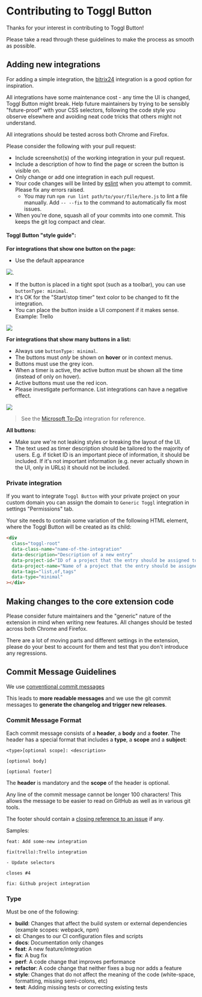 # Contributing to Toggl Button

Thanks for your interest in contributing to Toggl Button!

Please take a read through these guidelines to make the process as smooth as possible.

## Adding new integrations

For adding a simple integration, the [bitrix24](https://github.com/toggl/toggl-button/blob/master/src/scripts/content/bitrix24.js) integration is a good option for inspiration.

All integrations have some maintenance cost - any time the UI is changed, Toggl Button might break. Help future maintainers by trying to be sensibly "future-proof" with your CSS selectors, following the code style you observe elsewhere and avoiding neat code tricks that others might not understand.

All integrations should be tested across both Chrome and Firefox.

Please consider the following with your pull request:

* Include screenshot(s) of the working integration in your pull request.
* Include a description of how to find the page or screen the button is visible on.
* Only change or add one integration in each pull request.
* Your code changes will be linted by [eslint](https://eslint.org/) when you attempt to commit. Please fix any errors raised.
  * You may run `npm run lint path/to/your/file/here.js` to lint a file manually. Add `-- --fix` to the command to automatically fix most issues.
* When you're done, squash all of your commits into one commit. This keeps the git log compact and clear.

#### Toggl Button "style guide":

**For integrations that show one button on the page:**
* Use the default appearance

![](https://user-images.githubusercontent.com/6432028/54681194-ac58da00-4b03-11e9-8e69-8341d4b786b9.png).

* If the button is placed in a tight spot (such as a toolbar), you can use `buttonType: minimal`.
* It's OK for the "Start/stop timer" text color to be changed to fit the integration.
* You can place the button inside a UI component if it makes sense. Example: Trello

![](https://user-images.githubusercontent.com/6432028/54681196-af53ca80-4b03-11e9-8510-5af04f714907.png)

**For integrations that show many buttons in a list:**
* Always use `buttonType: minimal`.
* The buttons must *only* be shown on **hover** or in context menus.
* Buttons must use the grey icon. ![]()
* When a timer is active, the active button must be shown all the time (instead of only on hover).
* Active buttons must use the red icon. ![]()
* Please investigate performance. List integrations can have a negative effect.

![](https://user-images.githubusercontent.com/6432028/54681215-b8dd3280-4b03-11e9-8bf9-c75712b655b2.png)

>See the [Microsoft To-Do](https://github.com/toggl/toggl-button/blob/master/src/scripts/content/microsoft-to-do.js) integration for reference.

**All buttons:**
* Make sure we're not leaking styles or breaking the layout of the UI.
* The text used as timer description should be tailored to the majority of users. E.g. if ticket ID is an important piece of information, it should be included. If it's not important information (e.g. never actually shown in the UI, only in URLs) it should not be included.

### Private integration

If you want to integrate `Toggl Button` with your private project on your custom domain you can
assign the domain to `Generic Toggl` integration in settings "Permissions" tab.

Your site needs to contain some variation of the following HTML element, where the Toggl Button will
be created as its child:

```html
<div
  class="toggl-root"
  data-class-name="name-of-the-integration"
  data-description="Description of a new entry"
  data-project-id="ID of a project that the entry should be assigned to"
  data-project-name="Name of a project that the entry should be assigned to"
  data-tags="list,of,tags"
  data-type="minimal"
></div>
```

## Making changes to the core extension code

Please consider future maintainers and the "generic" nature of the extension in mind when writing new features. All changes should be tested across both Chrome and Firefox.

There are a lot of moving parts and different settings in the extension, please do your best to account for them and test that you don't introduce any regressions.

## Commit Message Guidelines

We use [conventional commit messages](https://www.conventionalcommits.org/en/v1.0.0-beta.3/#summary)

This leads to **more
readable messages** and we use the git commit messages to **generate the changelog and trigger new releases**.

### Commit Message Format
Each commit message consists of a **header**, a **body** and a **footer**.  The header has a special
format that includes a **type**, a **scope** and a **subject**:

```
<type>[optional scope]: <description>

[optional body]

[optional footer]
```

The **header** is mandatory and the **scope** of the header is optional.

Any line of the commit message cannot be longer 100 characters! This allows the message to be easier
to read on GitHub as well as in various git tools.

The footer should contain a [closing reference to an issue](https://help.github.com/articles/closing-issues-via-commit-messages/) if any.

Samples:

```
feat: Add some-new integration
```
```
fix(trello):Trello integration

- Update selectors

closes #4
```
```
fix: Github project integration
```

### Type
Must be one of the following:

* **build**: Changes that affect the build system or external dependencies (example scopes: webpack, npm)
* **ci**: Changes to our CI configuration files and scripts
* **docs**: Documentation only changes
* **feat**: A new feature/integration
* **fix**: A bug fix
* **perf**: A code change that improves performance
* **refactor**: A code change that neither fixes a bug nor adds a feature
* **style**: Changes that do not affect the meaning of the code (white-space, formatting, missing semi-colons, etc)
* **test**: Adding missing tests or correcting existing tests
